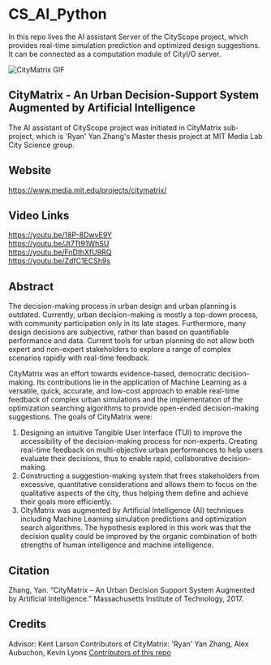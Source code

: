 # CS_AI_Python
In this repo lives the AI assistant Server of the CityScope project, which provides real-time simulation prediction and optimized design suggestions. It can be connected as a computation module of CityI/O server. 


![CityMatrix GIF](https://github.com/mitmedialab/citymatrix-viz-unity/blob/master/Docs/Photos/180315_CityMatrix-GIFs-for-Website.gif.1400x1400.gif)


## CityMatrix - An Urban Decision-Support System Augmented by Artificial Intelligence
The AI assistant of CityScope project was initiated in CityMatrix sub-project, which is 'Ryan' Yan Zhang's Master thesis project at MIT Media Lab City Science group. 


## Website
https://www.media.mit.edu/projects/citymatrix/


## Video Links
https://youtu.be/18P-8DwvE9Y  
https://youtu.be/Jt7Tt91WhSU  
https://youtu.be/FnDthXfU9RQ  
https://youtu.be/ZdfC1ECSh9s  


## Abstract
The decision-making process in urban design and urban planning is outdated. Currently, urban decision-making is mostly a top-down process, with community participation only in its late stages. Furthermore, many design decisions are subjective, rather than based on quantifiable performance and data. Current tools for urban planning do not allow both expert and non-expert stakeholders to explore a range of complex scenarios rapidly with real-time feedback. 

CityMatrix was an effort towards evidence-based, democratic decision-making. Its contributions lie in the application of Machine Learning as a versatile, quick, accurate, and low-cost approach to enable real-time feedback of complex urban simulations and the implementation of the optimization searching algorithms to provide open-ended decision-making suggestions. The goals of CityMatrix were: 

1. Designing an intuitive Tangible User Interface (TUI) to improve the accessibility of the decision-making process for non-experts. 
Creating real-time feedback on multi-objective urban performances to help users evaluate their decisions, thus to enable rapid, collaborative decision-making. 
1. Constructing a suggestion-making system that frees stakeholders from excessive, quantitative considerations and allows them to focus on the qualitative aspects of the city, thus helping them define and achieve their goals more efficiently.
1. CityMatrix was augmented by Artificial Intelligence (AI) techniques including Machine Learning simulation predictions and optimization search algorithms. The hypothesis explored in this work was that the decision quality could be improved by the organic combination of both strengths of human intelligence and machine intelligence.


## Citation
Zhang, Yan. “CityMatrix – An Urban Decision Support System Augmented by Artificial Intelligence.” Massachusetts Institute of Technology, 2017.


## Credits
Advisor: Kent Larson
Contributors of CityMatrix: 'Ryan' Yan Zhang, Alex Aubuchon, Kevin Lyons
[Contributors of this repo](https://github.com/CityScope/CS_AI_Python/graphs/contributors)
